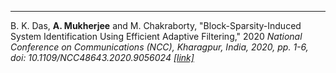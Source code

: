 ---
B. K. Das, **A. Mukherjee** and M. Chakraborty, "Block-Sparsity-Induced System Identification Using Efficient Adaptive Filtering," 2020 <i>National Conference on Communications (NCC)<i/>, Kharagpur, India, 2020, pp. 1-6, doi: 10.1109/NCC48643.2020.9056024                                     [[link]](https://ieeexplore.ieee.org/abstract/document/9056024)
